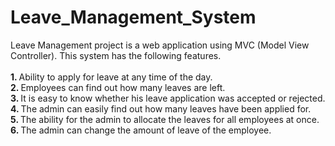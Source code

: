 # Leave_Management_System
Leave Management project is a web application using MVC (Model View Controller). This system has the following features.</br></br>
<b>1. </b>Ability to apply for leave at any time of the day.
</br><b>2. </b>Employees can find out how many leaves are left.
</br><b>3. </b>It is easy to know whether his leave application was accepted or rejected.
</br><b>4. </b>The admin can easily find out how many leaves have been applied for.
</br><b>5. </b>The ability for the admin to allocate the leaves for all employees at once.
</br><b>6. </b>The admin can change the amount of leave of the employee.
